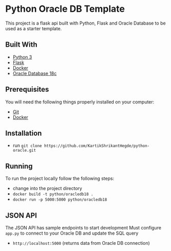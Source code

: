 # Python Oracle DB Template

This project is a flask api built with Python, Flask and Oracle Database to be used as a starter template.

## Built With

* [Python 3](https://www.python.org/)
* [Flask](http://flask.pocoo.org/)
* [Docker](https://www.docker.com/)
* [Oracle Database 18c](https://www.oracle.com/technetwork/database/enterprise-edition/downloads/index.html)

## Prerequisites

You will need the following things properly installed on your computer:

* [Git](http://git-scm.com/)
* [Docker](https://www.docker.com/)

## Installation

* run `git clone https://github.com/KartikShrikantHegde/python-oracle.git`

## Running

To run the project locally follow the following steps:

* change into the project directory
* `docker build -t python/oracledb18 .`
* `docker run -p 5000:5000 python/oracledb18`

## JSON API

The JSON API has sample endpoints to start development
Must configure `app.py` to connect to your Oracle DB and update the SQL query

* `http://localhost:5000`
(returns data from Oracle DB connection)
